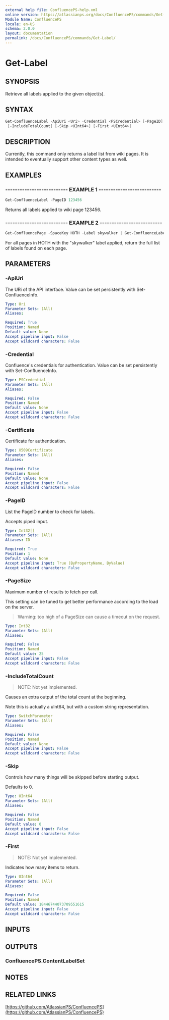 ```yaml
---
external help file: ConfluencePS-help.xml
online version: https://atlassianps.org/docs/ConfluencePS/commands/Get-Label/
Module Name: ConfluencePS
locale: en-US
schema: 2.0.0
layout: documentation
permalink: /docs/ConfluencePS/commands/Get-Label/
---
```

# Get-Label

## SYNOPSIS

Retrieve all labels applied to the given object(s).

## SYNTAX

```powershell
Get-ConfluenceLabel -ApiUri <Uri> -Credential <PSCredential> [-PageID] <Int32[]> [-PageSize <Int32>]
 [-IncludeTotalCount] [-Skip <UInt64>] [-First <UInt64>]
```

## DESCRIPTION

Currently, this command only returns a label list from wiki pages.
It is intended to eventually support other content types as well.

## EXAMPLES

### -------------------------- EXAMPLE 1 --------------------------

```powershell
Get-ConfluenceLabel -PageID 123456
```

Returns all labels applied to wiki page 123456.

### -------------------------- EXAMPLE 2 --------------------------

```powershell
Get-ConfluencePage -SpaceKey HOTH -Label skywalker | Get-ConfluenceLabel
```

For all pages in HOTH with the "skywalker" label applied,
return the full list of labels found on each page.

## PARAMETERS

### -ApiUri

The URi of the API interface.
Value can be set persistently with Set-ConfluenceInfo.

```yaml
Type: Uri
Parameter Sets: (All)
Aliases:

Required: True
Position: Named
Default value: None
Accept pipeline input: False
Accept wildcard characters: False
```

### -Credential

Confluence's credentials for authentication.
Value can be set persistently with Set-ConfluenceInfo.

```yaml
Type: PSCredential
Parameter Sets: (All)
Aliases:

Required: False
Position: Named
Default value: None
Accept pipeline input: False
Accept wildcard characters: False
```

### -Certificate

Certificate for authentication.

```yaml
Type: X509Certificate
Parameter Sets: (All)
Aliases:

Required: False
Position: Named
Default value: None
Accept pipeline input: False
Accept wildcard characters: False
```

### -PageID

List the PageID number to check for labels.

Accepts piped input.

```yaml
Type: Int32[]
Parameter Sets: (All)
Aliases: ID

Required: True
Position: 1
Default value: None
Accept pipeline input: True (ByPropertyName, ByValue)
Accept wildcard characters: False
```

### -PageSize

Maximum number of results to fetch per call.

This setting can be tuned to get better performance according to the load on the server.

> Warning: too high of a PageSize can cause a timeout on the request.

```yaml
Type: Int32
Parameter Sets: (All)
Aliases:

Required: False
Position: Named
Default value: 25
Accept pipeline input: False
Accept wildcard characters: False
```

### -IncludeTotalCount

> NOTE: Not yet implemented.

Causes an extra output of the total count at the beginning.

Note this is actually a uInt64, but with a custom string representation.

```yaml
Type: SwitchParameter
Parameter Sets: (All)
Aliases:

Required: False
Position: Named
Default value: None
Accept pipeline input: False
Accept wildcard characters: False
```

### -Skip

Controls how many things will be skipped before starting output.

Defaults to 0.

```yaml
Type: UInt64
Parameter Sets: (All)
Aliases:

Required: False
Position: Named
Default value: 0
Accept pipeline input: False
Accept wildcard characters: False
```

### -First

> NOTE: Not yet implemented.

Indicates how many items to return.

```yaml
Type: UInt64
Parameter Sets: (All)
Aliases:

Required: False
Position: Named
Default value: 18446744073709551615
Accept pipeline input: False
Accept wildcard characters: False
```

## INPUTS

## OUTPUTS

### ConfluencePS.ContentLabelSet

## NOTES

## RELATED LINKS

[https://github.com/AtlassianPS/ConfluencePS](https://github.com/AtlassianPS/ConfluencePS)
